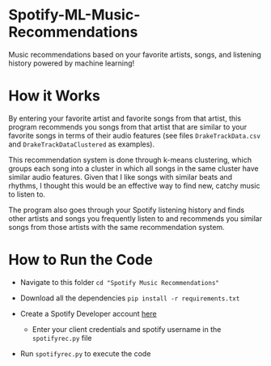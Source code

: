 # Spotify-ML-Music-Recommendations
Music recommendations based on your favorite artists, songs, and listening history powered by machine learning!

# How it Works 
By entering your favorite artist and favorite songs from that artist, this program recommends you songs from that artist that are similar to your favorite songs in terms of their audio features (see files `DrakeTrackData.csv` and `DrakeTrackDataClustered` as examples). 

This recommendation system is done through k-means clustering, which groups each song into a cluster in which all songs in the same cluster have similar audio features. Given that I like songs with similar beats and rhythms, I thought this would be an effective way to find new, catchy music to listen to. 

The program also goes through your Spotify listening history and finds other artists and songs you frequently listen to and recommends you similar songs from those artists with the same recommendation system. 

# How to Run the Code

  - Navigate to this folder `cd "Spotify Music Recommendations"`
  
  - Download all the dependencies `pip install -r requirements.txt` 
  
  - Create a Spotify Developer account [here](https://developer.spotify.com/dashboard/login)
      - Enter your client credentials and spotify username in the `spotifyrec.py` file
      
  - Run `spotifyrec.py` to execute the code
